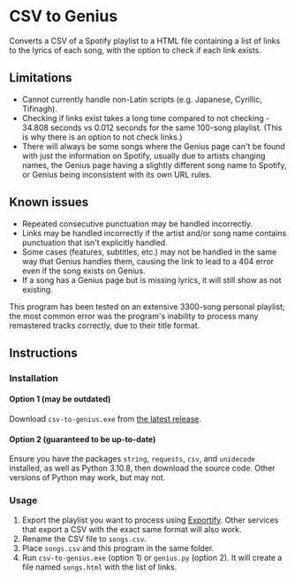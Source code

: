 # CSV to Genius
 Converts a CSV of a Spotify playlist to a HTML file containing a list of links to the lyrics of each song, with the option to check if each link exists.

## Limitations
- Cannot currently handle non-Latin scripts (e.g. Japanese, Cyrillic, Tifinagh).
- Checking if links exist takes a long time compared to not checking - 34.808 seconds vs 0.012 seconds for the same 100-song playlist. (This is why there is an option to not check links.)
- There will always be some songs where the Genius page can't be found with just the information on Spotify, usually due to artists changing names, the Genius page having a slightly different song name to Spotify, or Genius being inconsistent with its own URL rules.

## Known issues
- Repeated consecutive punctuation may be handled incorrectly.
- Links may be handled incorrectly if the artist and/or song name contains punctuation that isn't explicitly handled.
- Some cases (features, subtitles, etc.) may not be handled in the same way that Genius handles them, causing the link to lead to a 404 error even if the song exists on Genius.
- If a song has a Genius page but is missing lyrics, it will still show as not existing.

This program has been tested on an extensive 3300-song personal playlist; the most common error was the program's inability to process many remastered tracks correctly, due to their title format.

## Instructions
### Installation
#### Option 1 (may be outdated)
Download `csv-to-genius.exe` from [the latest release](https://github.com/suntooth/csv-to-genius/releases/latest).

#### Option 2 (guaranteed to be up-to-date)
Ensure you have the packages `string`, `requests`, `csv`, and `unidecode` installed, as well as Python 3.10.8, then download the source code. Other versions of Python may work, but may not.

### Usage
1. Export the playlist you want to process using [Exportify](https://exportify.app/). Other services that export a CSV with the exact same format will also work.
2. Rename the CSV file to `songs.csv`.
3. Place `songs.csv` and this program in the same folder.
4. Run `csv-to-genius.exe` (option 1) or `genius.py` (option 2). It will create a file named `songs.html` with the list of links.
